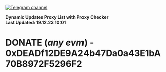 [![Telegram channel](https://img.shields.io/endpoint?url=https://runkit.io/damiankrawczyk/telegram-badge/branches/master?url=https://t.me/n4z4v0d)](https://t.me/n4z4v0d) 

**Dynamic Updates Proxy List with Proxy Checker**  
**Last Updated: 19.12.23 10:01**

# DONATE (_any evm_) - 0xDEADf12DE9A24b47Da0a43E1bA70B8972F5296F2
